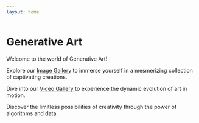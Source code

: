 ```yaml
---
layout: home
---
```

<h1 class="text-center">Generative Art</h1>


<div class="container mt-5">
    <p class="lead text-center">Welcome to the world of Generative Art!</p>
    <p>Explore our <a href="{{ site.baseurl }}/gallery" class="btn btn-outline-primary btn-sm">Image Gallery</a> to immerse yourself in a mesmerizing collection of captivating creations.</p>
    <p>Dive into our <a href="{{ site.baseurl }}/videos" class="btn btn-outline-success btn-sm">Video Gallery</a> to experience the dynamic evolution of art in motion.</p>
    <p>Discover the limitless possibilities of creativity through the power of algorithms and data.</p>
</div>
